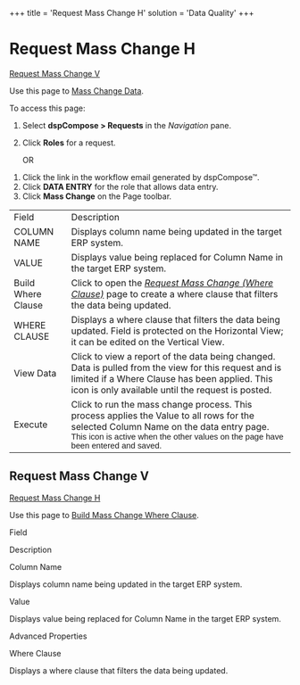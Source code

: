 +++
title = 'Request Mass Change H'
solution = 'Data Quality'
+++

# Request Mass Change H

[Request Mass Change V](#Request_Mass_Change_V)

<div class="use">

Use this page to [Mass Change
Data](../Use_Cases/Enter_Data_for_a_Request.htm#Mass_Change_Data).

</div>

To access this page:

1.  Select <span style="font-weight: bold;">dspCompose \>
    Requests</span> in the *Navigation* pane.

2.  Click <span style="font-weight: bold;">Roles</span> for a request.
    
    OR

<!-- end list -->

1.  Click the link in the workflow email generated by dspCompose™.
2.  Click <span style="font-weight: bold;">DATA ENTRY</span> for the
    role that allows data entry.
3.  Click <span style="font-weight: bold;">Mass Change</span> on the
    Page
toolbar.

|                    |                                                                                                                                                                                                                                                                                                 |
| ------------------ | ----------------------------------------------------------------------------------------------------------------------------------------------------------------------------------------------------------------------------------------------------------------------------------------------- |
| Field              | Description                                                                                                                                                                                                                                                                                     |
| COLUMN NAME        | Displays column name being updated in the target ERP system.                                                                                                                                                                                                                                    |
| VALUE              | Displays value being replaced for Column Name in the target ERP system.                                                                                                                                                                                                                         |
| Build Where Clause | Click to open the *[Request Mass Change (Where Clause)](Request_Mass_Change_Where_Clause.htm)* page to create a where clause that filters the data being updated.                                                                                                                               |
| WHERE CLAUSE       | Displays a where clause that filters the data being updated. Field is protected on the Horizontal View; it can be edited on the Vertical View.                                                                                                                                                  |
| View Data          | Click to view a report of the data being changed. Data is pulled from the view for this request and is limited if a Where Clause has been applied. This icon is only available until the request is posted.                                                                                     |
| Execute            | Click to run the mass change process. This process applies the Value to all rows for the selected Column Name on the data entry page. <span style="font-size: 11.0pt;font-family: Arial, sans-serif;">This icon is active when the other values on the page have been entered and saved.</span> |

## <span id="Request_Mass_Change_V"></span>Request Mass Change V

[Request Mass Change H](Request_Mass_Change_H.htm)

<div class="use">

Use this page to [Build Mass Change Where
Clause](../Use_Cases/Enter_Data_for_a_Request.htm#Build_Mass_Change_Where_Clause).

</div>

Field

Description

Column Name

Displays column name being updated in the target ERP system.

Value

Displays value being replaced for Column Name in the target ERP system.

Advanced Properties

Where Clause

Displays a where clause that filters the data being updated.
